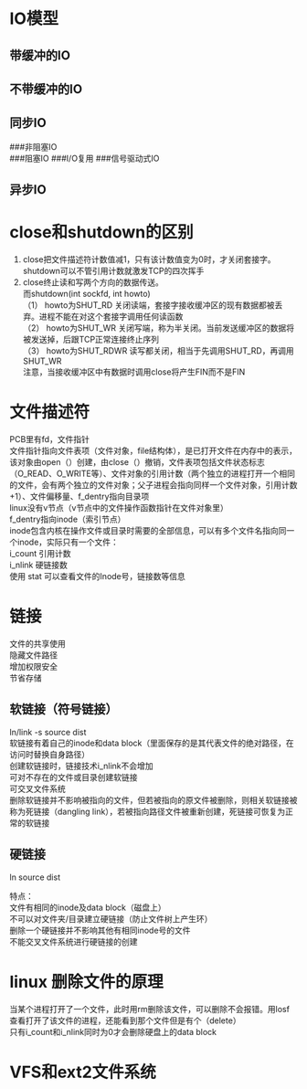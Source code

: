 # IO模型  
## 带缓冲的IO
## 不带缓冲的IO  

## 同步IO  
###非阻塞IO  
###阻塞IO
###I/O复用
###信号驱动式IO    
## 异步IO  


# close和shutdown的区别  
1. close把文件描述符计数值减1，只有该计数值变为0时，才关闭套接字。shutdown可以不管引用计数就激发TCP的四次挥手  
2. close终止读和写两个方向的数据传送。  
而shutdown(int sockfd, int howto)   
（1） howto为SHUT_RD 关闭读端，套接字接收缓冲区的现有数据都被丢弃。进程不能在对这个套接字调用任何读函数   
（2） howto为SHUT_WR 关闭写端，称为半关闭。当前发送缓冲区的数据将被发送掉，后跟TCP正常连接终止序列  
（3） howto为SHUT_RDWR 读写都关闭，相当于先调用SHUT_RD，再调用SHUT_WR  
注意，当接收缓冲区中有数据时调用close将产生FIN而不是FIN   


# 文件描述符  
PCB里有fd，文件指针  
文件指针指向文件表项（文件对象，file结构体），是已打开文件在内存中的表示，该对象由open（）创建，由close（）撤销，文件表项包括文件状态标志（O_READ、O_WRITE等）、文件对象的引用计数（两个独立的进程打开一个相同的文件，会有两个独立的文件对象；父子进程会指向同样一个文件对象，引用计数+1）、文件偏移量、f_dentry指向目录项     
linux没有v节点（v节点中的文件操作函数指针在文件对象里）  
f_dentry指向inode（索引节点）  
inode包含内核在操作文件或目录时需要的全部信息，可以有多个文件名指向同一个inode，实际只有一个文件：  
i_count 引用计数  
i_nlink 硬链接数  
使用 stat 可以查看文件的Inode号，链接数等信息   

# 链接  
文件的共享使用  
隐藏文件路径  
增加权限安全  
节省存储  

## 软链接（符号链接）  
ln/link -s source dist  
软链接有着自己的inode和data block（里面保存的是其代表文件的绝对路径，在访问时替换自身路径）  
创建软链接时，链接技术i_nlink不会增加   
可对不存在的文件或目录创建软链接  
可交叉文件系统  
删除软链接并不影响被指向的文件，但若被指向的原文件被删除，则相关软链接被称为死链接（dangling link），若被指向路径文件被重新创建，死链接可恢复为正常的软链接  


## 硬链接  
ln source dist   

特点：  
文件有相同的inode及data block（磁盘上）  
不可以对文件夹/目录建立硬链接（防止文件树上产生环）    
删除一个硬链接并不影响其他有相同inode号的文件  
不能交叉文件系统进行硬链接的创建  



# linux 删除文件的原理  
当某个进程打开了一个文件，此时用rm删除该文件，可以删除不会报错。用losf查看打开了该文件的进程，还能看到那个文件但是有个（delete）  
只有i_count和i_nlink同时为0才会删除硬盘上的data block   


# VFS和ext2文件系统  

